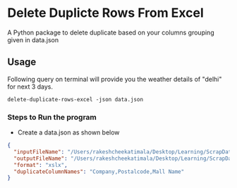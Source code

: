 # Delete Duplicte Rows From Excel

A Python package to delete duplicate based on your columns grouping given in data.json

## Usage

Following query on terminal will provide you the weather details of "delhi" for next 3 days.

```
delete-duplicate-rows-excel -json data.json
```

### Steps to Run the program 
  * Create a data.json as shown below
  ```json
{
	"inputFileName": "/Users/rakeshcheekatimala/Desktop/Learning/ScrapDataExcel/input.xlsx",
	"outputFileName": "/Users/rakeshcheekatimala/Desktop/Learning/ScrapDataExcel/output.xlsx",
	"format": "xslx",
	"duplicateColumnNames": "Company,Postalcode,Mall Name"
}
```

